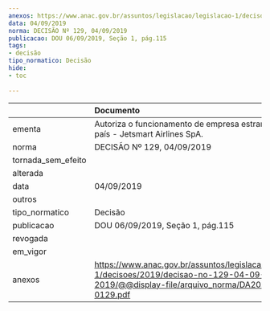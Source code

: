 ```yaml
---
anexos: https://www.anac.gov.br/assuntos/legislacao/legislacao-1/decisoes/2019/decisao-no-129-04-09-2019/@@display-file/arquivo_norma/DA2019-0129.pdf
data: 04/09/2019
norma: DECISÃO Nº 129, 04/09/2019
publicacao: DOU 06/09/2019, Seção 1, pág.115
tags:
- decisão
tipo_normatico: Decisão
hide: 
- toc 
 
---
```


|                    | Documento                                                                                                                                     |
|:-------------------|:----------------------------------------------------------------------------------------------------------------------------------------------|
| ementa             | Autoriza o funcionamento de empresa estrangeira no país - Jetsmart Airlines SpA.                                                              |
| norma              | DECISÃO Nº 129, 04/09/2019                                                                                                                    |
| tornada_sem_efeito |                                                                                                                                               |
| alterada           |                                                                                                                                               |
| data               | 04/09/2019                                                                                                                                    |
| outros             |                                                                                                                                               |
| tipo_normatico     | Decisão                                                                                                                                       |
| publicacao         | DOU 06/09/2019, Seção 1, pág.115                                                                                                              |
| revogada           |                                                                                                                                               |
| em_vigor           |                                                                                                                                               |
| anexos             | https://www.anac.gov.br/assuntos/legislacao/legislacao-1/decisoes/2019/decisao-no-129-04-09-2019/@@display-file/arquivo_norma/DA2019-0129.pdf |